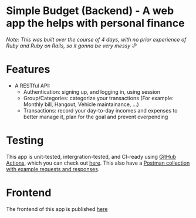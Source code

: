 # Simple Budget (Backend) - A web app the helps with personal finance

*Note: This was built over the course of 4 days, with no prior experience of Ruby and Ruby on Rails, so it gonna be very messy :P*

# Features

- A RESTful API:
  - Authentication: signing up, and logging in, using session
  - Group/Categories: categorize your transactions (For example: Monthly bill, Hangout, Vehicle maintainance, ...)
  - Transactions: record your day-to-day incomes and expenses to better manage it, plan for the goal and prevent overpending

# Testing

This app is unit-tested, intergration-tested, and CI-ready using [GitHub Actions](https://github.com/features/actions), which you can check out [here](https://github.com/pmq24/simple-budget-be/actions). This also have a [Postman collection with example requests and responses](https://github.com/pmq24/simple-budget-be/tree/master/postman).

# Frontend

The frontend of this app is published [here](https://github.com/pmq24/simple-budget-fe)
